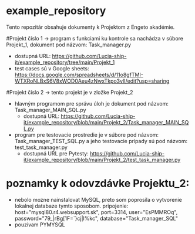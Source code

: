 # example_repository
Tento repozitár obsahuje dokumenty k Projektom z Engeto akadémie.

#Projekt číslo 1 -> program s funkciami ku kontrole sa nachádza v súbore Projekt_1, dokument pod názvom: Task_manager.py
  - dostupná URL: https://github.com/Lucia-ship-it/example_repository/tree/main/Projekt_1
  - test cases sú v Google sheets: https://docs.google.com/spreadsheets/d/11o8gfTMI-WTXRoNLBxS6V8xWOD0Aeu4zNwxTkpo3vlI/edit?usp=sharing


 
 #Projekt číslo 2 -> tento projekt je v zložke Projekt_2
  - hlavným programom pre správu úloh je dokument pod názvom: Task_manager_MAIN_SQL.py
       - dostupná URL: https://github.com/Lucia-ship-it/example_repository/blob/main/Projekt_2/Task_manager_MAIN_SQL.py
  - program pre testovacie prostredie je v súbore pod názvom: Task_manager_TEST_SQL.py a jeho testovacie prípady sú pod názvom: test_task_manager.py
       - dostupná URL pre Pytesty: https://github.com/Lucia-ship-it/example_repository/blob/main/Projekt_2/test_task_manager.py
    
# poznamky k odovzdávke Projektu_2:
- nebolo mozne nainstalovat MySQL, preto som poprosila o vytvorenie lokalnej databaze tymto sposobom.
pripojenie: host="mysql80.r4.websupport.sk",
            port=3314,
            user="EsPMMROq",
            password="79_|rBg[1F=`}cj|I%kc",
            database="Task_manager_SQL" 
- pouzivam PYMYSQL

